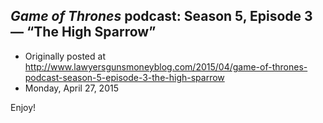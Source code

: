 ## <em>Game of Thrones</em> podcast: Season 5, Episode 3 — “The High Sparrow”

 * Originally posted at http://www.lawyersgunsmoneyblog.com/2015/04/game-of-thrones-podcast-season-5-episode-3-the-high-sparrow
 * Monday, April 27, 2015

Enjoy!